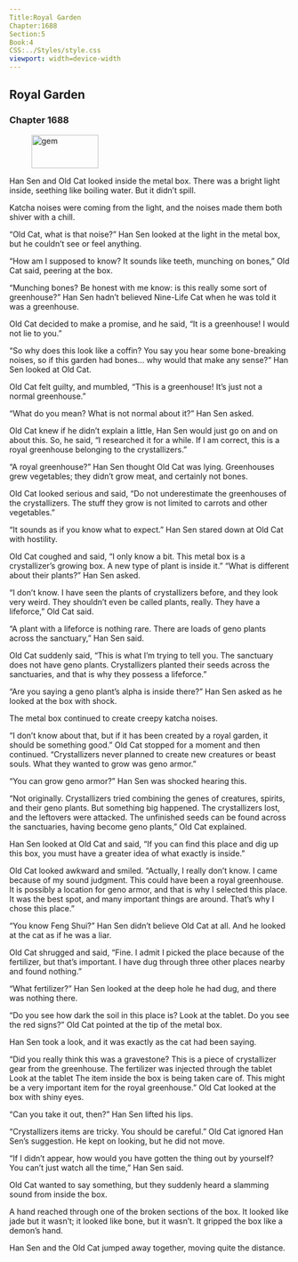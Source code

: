 ```yaml
---
Title:Royal Garden 
Chapter:1688 
Section:5 
Book:4 
CSS:../Styles/style.css 
viewport: width=device-width
---
```

  
## Royal Garden
### Chapter 1688
  
<figure>
	<img src="../Images/gem.gif" alt="gem" id="gem" width="120" height="60" />
</figure>
  

  
Han Sen and Old Cat looked inside the metal box. There was a bright light inside, seething like boiling water. But it didn’t spill.

Katcha noises were coming from the light, and the noises made them both shiver with a chill.

“Old Cat, what is that noise?” Han Sen looked at the light in the metal box, but he couldn’t see or feel anything.

“How am I supposed to know? It sounds like teeth, munching on bones,” Old Cat said, peering at the box.

“Munching bones? Be honest with me know: is this really some sort of greenhouse?” Han Sen hadn’t believed Nine-Life Cat when he was told it was a greenhouse.

Old Cat decided to make a promise, and he said, “It is a greenhouse! I would not lie to you.”

“So why does this look like a coffin? You say you hear some bone-breaking noises, so if this garden had bones… why would that make any sense?” Han Sen looked at Old Cat.

Old Cat felt guilty, and mumbled, “This is a greenhouse! It’s just not a normal greenhouse.”

“What do you mean? What is not normal about it?” Han Sen asked.

Old Cat knew if he didn’t explain a little, Han Sen would just go on and on about this. So, he said, “I researched it for a while. If I am correct, this is a royal greenhouse belonging to the crystallizers.”

“A royal greenhouse?” Han Sen thought Old Cat was lying. Greenhouses grew vegetables; they didn’t grow meat, and certainly not bones.

Old Cat looked serious and said, “Do not underestimate the greenhouses of the crystallizers. The stuff they grow is not limited to carrots and other vegetables.”

“It sounds as if you know what to expect.” Han Sen stared down at Old Cat with hostility.

Old Cat coughed and said, “I only know a bit. This metal box is a crystallizer’s growing box. A new type of plant is inside it.” “What is different about their plants?” Han Sen asked.

“I don’t know. I have seen the plants of crystallizers before, and they look very weird. They shouldn’t even be called plants, really. They have a lifeforce,” Old Cat said.

“A plant with a lifeforce is nothing rare. There are loads of geno plants across the sanctuary,” Han Sen said.

Old Cat suddenly said, “This is what I’m trying to tell you. The sanctuary does not have geno plants. Crystallizers planted their seeds across the sanctuaries, and that is why they possess a lifeforce.”

“Are you saying a geno plant’s alpha is inside there?” Han Sen asked as he looked at the box with shock.

The metal box continued to create creepy katcha noises.

“I don’t know about that, but if it has been created by a royal garden, it should be something good.” Old Cat stopped for a moment and then continued. “Crystallizers never planned to create new creatures or beast souls. What they wanted to grow was geno armor.”

“You can grow geno armor?” Han Sen was shocked hearing this.

“Not originally. Crystallizers tried combining the genes of creatures, spirits, and their geno plants. But something big happened. The crystallizers lost, and the leftovers were attacked. The unfinished seeds can be found across the sanctuaries, having become geno plants,” Old Cat explained.

Han Sen looked at Old Cat and said, “If you can find this place and dig up this box, you must have a greater idea of what exactly is inside.”

Old Cat looked awkward and smiled. “Actually, I really don’t know. I came because of my sound judgment. This could have been a royal greenhouse. It is possibly a location for geno armor, and that is why I selected this place. It was the best spot, and many important things are around. That’s why I chose this place.”

“You know Feng Shui?” Han Sen didn’t believe Old Cat at all. And he looked at the cat as if he was a liar.

Old Cat shrugged and said, “Fine. I admit I picked the place because of the fertilizer, but that’s important. I have dug through three other places nearby and found nothing.”

“What fertilizer?” Han Sen looked at the deep hole he had dug, and there was nothing there.

“Do you see how dark the soil in this place is? Look at the tablet. Do you see the red signs?” Old Cat pointed at the tip of the metal box.

Han Sen took a look, and it was exactly as the cat had been saying.

“Did you really think this was a gravestone? This is a piece of crystallizer gear from the greenhouse. The fertilizer was injected through the tablet Look at the tablet The item inside the box is being taken care of. This might be a very important item for the royal greenhouse.” Old Cat looked at the box with shiny eyes.

“Can you take it out, then?” Han Sen lifted his lips.

“Crystallizers items are tricky. You should be careful.” Old Cat ignored Han Sen’s suggestion. He kept on looking, but he did not move.

“If I didn’t appear, how would you have gotten the thing out by yourself? You can’t just watch all the time,” Han Sen said.

Old Cat wanted to say something, but they suddenly heard a slamming sound from inside the box.

A hand reached through one of the broken sections of the box. It looked like jade but it wasn’t; it looked like bone, but it wasn’t. It gripped the box like a demon’s hand.

Han Sen and the Old Cat jumped away together, moving quite the distance.